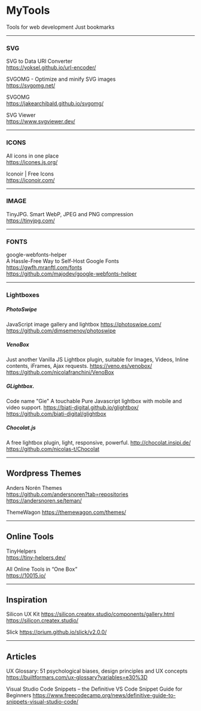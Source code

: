 # MyTools
 Tools for web development
 Just bookmarks
 
 ----------
 
 ### SVG
 
 SVG to Data URI Converter  
 https://yoksel.github.io/url-encoder/  
 
 SVGOMG - Optimize and minify SVG images  
 https://svgomg.net/
 
 SVGOMG  
 https://jakearchibald.github.io/svgomg/
 
 SVG Viewer  
 https://www.svgviewer.dev/
 
 ----------
 
### ICONS

All icons in one place  
https://icones.js.org/

Iconoir | Free Icons  
https://iconoir.com/

----------

### IMAGE

TinyJPG. Smart WebP, JPEG and PNG compression  
https://tinyjpg.com/

----------

### FONTS

google-webfonts-helper  
A Hassle-Free Way to Self-Host Google Fonts
https://gwfh.mranftl.com/fonts  
https://github.com/majodev/google-webfonts-helper

----------

### Lightboxes

##### PhotoSwipe
JavaScript image gallery and lightbox
https://photoswipe.com/
https://github.com/dimsemenov/photoswipe

##### VenoBox
Just another Vanilla JS Lightbox plugin, suitable for Images, Videos, Inline contents, iFrames, Ajax requests.
https://veno.es/venobox/
https://github.com/nicolafranchini/VenoBox

##### GLightbox.
Code name "Gie" A touchable Pure Javascript lightbox with mobile and video support.
https://biati-digital.github.io/glightbox/
https://github.com/biati-digital/glightbox

##### Chocolat.js
A free lightbox plugin, light, responsive, powerful.
http://chocolat.insipi.de/
https://github.com/nicolas-t/Chocolat


----------

## Wordpress Themes
Anders Norén Themes  
https://github.com/andersnoren?tab=repositories  
https://andersnoren.se/teman/

ThemeWagon
https://themewagon.com/themes/

----------

## Online Tools

TinyHelpers  
https://tiny-helpers.dev/  

All Online Tools in “One Box”  
https://10015.io/  

----------

## Inspiration

Silicon UX Kit
https://silicon.createx.studio/components/gallery.html
https://silicon.createx.studio/

Slick
https://prium.github.io/slick/v2.0.0/

----------

## Articles
UX Glossary: 51 psychological biases, design principles and UX concepts
https://builtformars.com/ux-glossary?variables=e30%3D

Visual Studio Code Snippets – the Definitive VS Code Snippet Guide for Beginners
https://www.freecodecamp.org/news/definitive-guide-to-snippets-visual-studio-code/
